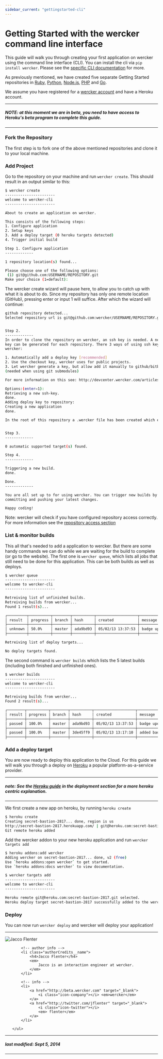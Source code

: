 ```yaml
---
sidebar_current: "gettingstarted-cli"
---
```


# Getting Started with the wercker command line interface

This guide will walk you through creating your first application on wercker using the command line interface (CLI). You can install the cli via `pip install wercker`. Please see the [specific CLI documentation](/articles/cli "The wercker command line interface") for more.

As previously mentioned, we have created five separate Getting Started repositories in
[Ruby](https://github.com/wercker/getting-started-ruby), [Python](https://github.com/wercker/getting-started-python), [Node.js](https://github.com/wercker/getting-started-nodejs), [PHP](https://github.com/wercker/getting-started-php) and [Go](https://github.com/wercker/getting-started-golang).

We assume you have registered for a [wercker account](https://app.wercker.com/users/new) and have a Heroku account.

***
##### NOTE: at this moment we are in beta, you need to have access to Heroku's beta program to complete this guide.
***

### Fork the Repository

The first step is to fork one of the above mentioned repositories and clone it to your local machine.

### Add Project

Go to the repository on your machine and run `wercker create`. This should result in an output similar to this:

``` bash
$ wercker create
-----------------------
welcome to wercker-cli
-----------------------

About to create an application on wercker.

This consists of the following steps:
1. Configure application
2. Setup keys
3. Add a deploy target (0 heroku targets detected)
4. Trigger initial build

Step 1. Configure application
-------------

1 repository location(s) found...

Please choose one of the following options:
 (1) git@github.com:USERNAME/REPOSITORY.git
Make your choice (1=default):
```

The wercker create wizard will pause here, to allow you to catch up with what it is about to do. Since my repository has only one remote location (GitHub), pressing enter or input 1 will suffice. After which the wizard will continue:

```bash
github repository detected...
Selected repository url is git@github.com:wercker/USERNAME/REPOSITORY.git


Step 2.
-------------
In order to clone the repository on wercker, an ssh key is needed. A new/unique
key can be generated for each repository. There 3 ways of using ssh keys on
wercker:

1. Automatically add a deploy key [recommended]
2. Use the checkout key, wercker uses for public projects.
3. Let wercker generate a key, but allow add it manually to github/bitbucket.
(needed when using git submodules)

For more information on this see: http://devcenter.wercker.com/articles/gettingstarted/repositoryaccess.html

Options:(enter=1):
Retrieving a new ssh-key.
done.
Adding deploy key to repository:
Creating a new application
done.

In the root of this repository a .wercker file has been created which enables the link between the source code and wercker.


Step 3.
-------------

0 automatic supported target(s) found.

Step 4.
-------------

Triggering a new build.
done.

Done.
-------------

You are all set up to for using wercker. You can trigger new builds by
committing and pushing your latest changes.

Happy coding!
```

Note: wercker will check if you have configured repository access correctly. For more information see the [repository access section](http://devcenter.wercker.com/articles/gettingstarted/repositoryaccess.html)

### List & monitor builds

This all that's needed to add a application to wercker. But there are some handy commands we can do while we are waiting for the build to complete (or go to the website). The first one is `wercker queue`, which lists all jobs that still need to be done for this application. This can be both builds as well as deploys.

``` bash
$ wercker queue
-----------------------
welcome to wercker-cli
-----------------------

Retreiving list of unfinished builds.
Retreiving builds from wercker...
Found 1 result(s)...

┌─────────┬──────────┬────────┬──────────┬───────────────────┬─────────────────┐
│ result  │ progress │ branch │ hash     │ created           │ message         │
├─────────┼──────────┼────────┼──────────┼───────────────────┼─────────────────┤
│ unknown │ 50.0%    │ master │ ada9bd93 │ 05/02/13 13:37:53 │ badge update... │
├─────────┼──────────┼────────┼──────────┼───────────────────┼─────────────────┤

Retreiving list of deploy targets...

No deploy targets found.
```

The second command is `wercker builds` which lists the 5 latest builds (including both finished and unfinished ones).

``` bash
$ wercker builds
-----------------------
welcome to wercker-cli
-----------------------

Retreiving builds from wercker...
Found 2 result(s)...

┌────────┬──────────┬────────┬──────────┬───────────────────┬─────────────────┐
│ result │ progress │ branch │ hash     │ created           │ message         │
├────────┼──────────┼────────┼──────────┼───────────────────┼─────────────────┤
│ passed │ 100.0%   │ master │ ada9bd93 │ 05/02/13 13:37:53 │ badge update... │
├────────┼──────────┼────────┼──────────┼───────────────────┼─────────────────┤
│ passed │ 100.0%   │ master │ 3de45ff9 │ 05/02/13 13:17:10 │ added badge     │
├────────┼──────────┼────────┼──────────┼───────────────────┼─────────────────┤
```

### Add a deploy target

You are now ready to deploy this application to the Cloud. For this guide we will walk you through a deploy on [Heroku](http://heroku.com) a popular platform-as-a-service provider.

***
##### note: See the [Heroku guide](/articles/deployment/heroku.html) in the deployment section for a more heroku centric explanation.
***

We first create a new app on heroku, by running `heroku create`

``` bash
$ heroku create
Creating secret-bastion-2817... done, region is us
http://secret-bastion-2817.herokuapp.com/ | git@heroku.com:secret-bastion-2817.git
Git remote heroku added
```

Add the wercker addon to your new heroku application and run `wercker targets add`

```bash
$ heroku addons:add wercker
Adding wercker on secret-bastion-2817... done, v2 (free)
Use `heroku addons:open wercker` to get started.
Use `heroku addons:docs wercker` to view documentation.

$ wercker targets add
-----------------------
welcome to wercker-cli
-----------------------

Heroku remote git@heroku.com:secret-bastion-2817.git selected.
Heroku deploy target secret-bastion-2817 successfully added to the wercker applicaiton
```


### Deploy

You can now run `wercker deploy` and wercker will deploy your application!


-------

<div class="authorCredits">
    <span class="profile-picture">
        <img src="https://secure.gravatar.com/avatar/7d9ef3d3f6911e6e4f9c51f6d99c48f8?d=identicon&s=192" alt="Jacco Flenter"/>
    </span>
    <ul class="authorCredits">

        <!-- author info -->
        <li class="authorCredits__name">
            <h4>Jacco Flenter</h4>
            <em>
                Jacco is an interaction engineer at wercker.
            </em>
        </li>

        <!-- info -->
        <li>
            <a href="http://beta.wercker.com" target="_blank">
                <i class="icon-company"></i> <em>wercker</em>
            </a>
            <a href="http://twitter.com/jflenter" target="_blank">
                <i class="icon-twitter"></i>
                <em> flenter</em>
            </a>
        </li>

    </ul>
</div>

-------
##### last modified: Sept 5, 2014
-------
